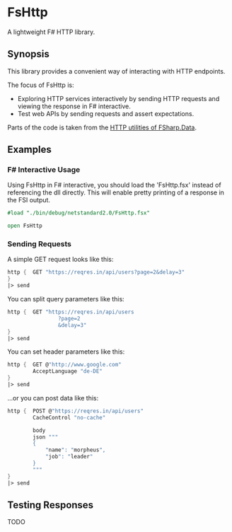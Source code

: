 # FsHttp

A lightweight F# HTTP library.

## Synopsis

This library provides a convenient way of interacting with HTTP endpoints.

The focus of FsHttp is:

* Exploring HTTP services interactively by sending HTTP requests and viewing the response in F# interactive.
* Test web APIs by sending requests and assert expectations.

Parts of the code is taken from the [HTTP utilities of FSharp.Data](http://fsharp.github.io/FSharp.Data/library/Http.html).

## Examples

### F# Interactive Usage

Using FsHttp in F# interactive, you should load the 'FsHttp.fsx' instead of referencing the dll directly. This will enable pretty printing of a response in the FSI output.

```fsharp
#load "./bin/debug/netstandard2.0/FsHttp.fsx"

open FsHttp
```

### Sending Requests

A simple GET request looks like this:

```fsharp
http {  GET "https://reqres.in/api/users?page=2&delay=3"
}
|> send
```

You can split query parameters like this:

```fsharp
http {  GET "https://reqres.in/api/users
                ?page=2
                &delay=3"
}
|> send
```

You can set header parameters like this:

```fsharp
http {  GET @"http://www.google.com"
        AcceptLanguage "de-DE"
}
|> send
```

...or you can post data like this:

```fsharp
http {  POST @"https://reqres.in/api/users"
        CacheControl "no-cache"

        body
        json """
        {
            "name": "morpheus",
            "job": "leader"
        }
        """
}
|> send
```

## Testing Responses

TODO
